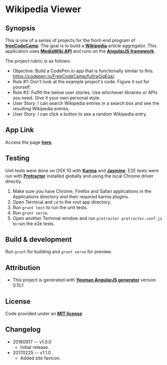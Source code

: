 Wikipedia Viewer
===


Synopsis
---
This is one of a series of projects for the front-end program of **[freeCodeCamp](http://www.freecodecamp.com/)**. The goal is to build a **[Wikipedia](https://www.wikipedia.org/)** article aggregator. This application uses **[MediaWiki API](https://www.mediawiki.org/wiki/API:Main_page)** and runs on the **[AngularJS framework](https://angularjs.org/)**.

The project rubric is as follows:

+ Objective: Build a CodePen.io app that is functionally similar to this: https://codepen.io/FreeCodeCamp/full/wGqEga/.
+ Rule #1: Don't look at the example project's code. Figure it out for yourself.
+ Rule #2: Fulfill the below user stories. Use whichever libraries or APIs you need. Give it your own personal style.
+ User Story: I can search Wikipedia entries in a search box and see the resulting Wikipedia entries.
+ User Story: I can click a button to see a random Wikipedia entry.


App Link
---
Access the page **[here](http://noelnoche.github.io/fcc-wiki-viewer/)**.

Testing
---
Unit tests were done on OSX 10 with **[Karma](https://karma-runner.github.io/1.0/index.html)** and **[Jasmine](http://jasmine.github.io/)**. E2E tests were run with **[Protractor](http://www.protractortest.org/#/)** installed globally and using the local Chrome driver directly.

1. Make sure you have Chrome, Firefox and Safari applications in the Applications directory and their required karma plugins.
2. Open Terminal and `cd` to the root app directory.
3. Run `grunt test` to run the unit tests.
4. Run `grunt serve`.
5. Open another Terminal window and run  `protractor protractor.conf.js` to run the e2e tests.


Build & development
---
Run `grunt` for building and `grunt serve` for preview.


Attribution
---
+ This project is generated with **[Yeoman AngularJS generator](https://github.com/yeoman/generator-angular)**
version 0.15.1


License
---
Code provided under an **[MIT license](https://github.com/noelnoche/fcc-wiki-viewer/blob/gh-pages/LICENSE.md)**


Changelog
---
+ 20160917 -- v1.0.0
  - Initial release.
+ 20170225 -- v1.1.0
  - Added site favicon.
